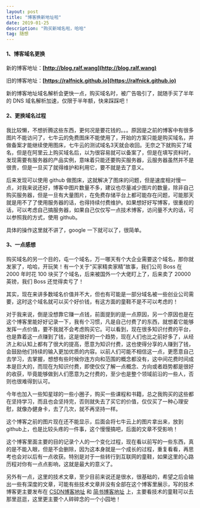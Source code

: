 ```yaml
---
layout: post
title: "博客换新地址啦"
date: 2019-01-25
description: "购买新域名啦，哈哈"
tag: 随想
---
```

#### 1、博客域名更换

新的博客地址：**[http://blog.ralf.wang](http://blog.ralf.wang)**

旧的博客地址：**[https://ralfnick.github.io](https://ralfnick.github.io)**

新的博客地址域名解析会更快一点，购买域名时，被广告吸引了，就随手买了半年的 DNS 域名解析加速，仅限于半年额，快来踩踩吧！

#### 2、更换域名过程

我比较懒，不想折腾这些东西，更何况是要花钱的。。。原因是之前的博客中有很多图片不能访问了，七牛云的免费图床不能使用了，开始的方案只能是购买域名，并做备案才能继续使用图床，七牛云的测试域名3天就会收回。无奈之下就购买了域名，但是在阿里云上购买域名后，以为很容易就可以备案了，但是在填写资料时，发现需要有服务器的产品实例，意味着只能还要购买服务器，云服务器虽然并不是很贵，但是一旦买了就得维护和利用它，要不就是去了意义。

后来发现可以使用 github 做图床，这就解决了图床的问题，但是速度相对慢一点，对我来说还好，博客中图片数量不多，建议也尽量减少图片的数量，除非自己购买服务器，但是一旦有大量图片，在免费存储平台上都可能存在问题，可能那天就是用不了了使用服务器的话，也得持续付费维护。如果想好好写博客，很重视的话，可以考虑自己搞服务器，如果自己仅仅写一点技术博客，访问量不大的话，可以参照我的方式，使用 github。

具体的操作这里就不讲了，google 一下就可以了，很简单。

#### 3、一点感想

购买域名的另一个目的，屯一个域名，万一哪天有个大企业需要这个域名，那你就发家了，哈哈，开玩笑！有一个关于“买家精卖家精”故事，我们公司 Boss 在 2000 年时花 100 块买了个域名，后来被国外一个大佬盯上了，后来卖了 20000 英镑，我们 Boss 还觉得卖亏了！

其实，现在来讲多数域名价值并不大，但也有可能是一部分域名被一些创业公司需要，这时这个域名就可以买个好价钱，有这方面的童鞋不是不可以考虑的！

对于我来说，倒是没想靠它赚一点钱，前面提到的是一点原因，另一个原因也是在这个博客里能好好记录一下，我有个习惯，凡是自己付费了的东西，就想着它能够发挥一点价值，要不我就不会考虑购买它。可以看到，现在很多知识付费的平台，也是靠着这一点赚到了钱，这是很好的一个趋势，现在人们也比之前好多了，从经济上和认知上都有了很大的提高，愿意为知识付费，这也使得分享的人赚到了钱，会鼓励他们持续的输入更加优质的内容。以前人们可能不相信这一点，更愿意自己去学习，去掌握，想想有些时候你连方向和范围的概念都没有，这中间花费时间成本是巨大的，而现在为知识付费，即使仅仅了解一点概念、方向或者趋势都是很好的收获，毕竟能够做到人们愿意为之付费的，至少也是整个领域前沿的一些人，否则也很难得到认可。

今年也加入一些知星球的一些小圈子，购买一些课程和书籍，总之我购买的这些都在坚持学习，而且也会坚持完，否则就失去了买它的价值，仅仅买了一种心理安慰，就像办健身卡，去了几次，就不再坚持一样。

这个博客之前的图片现在还不能显示，后面会将七牛云上的图片拿出来，放到github上，也是比较头疼的一件事，这个慢慢搞吧，后面的文章不受影响！

这个博客里面主要的目的记录个人的一个变化过程，现在看以前写的一些东西，真的是不能入眼，但是不会删除，因为这本身就是一个成长的过程，重复看看，再思考也会对以后有一点收获。特别是对于一些转行到互联网的童鞋，如果这里的心路历程对你有一点点影响，这就是最大的意义了。

另外有一点，这里的技术文章，至少目前来说还是很水，很基础的，希望之后会输出一些有深度的文章，可能有些技术文章并没有全部在这个博客里展示，写的技术博客更主要发布在 [CSDN博客地址](https://blog.csdn.net/u011371324) 和 [简书博客地址](https://www.jianshu.com/u/2bb3152dd91e) 上，主要看技术的童鞋可以去那里逛逛，这里更主要个人碎碎念的一个小园地！
